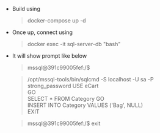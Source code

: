 
- Build using
  > docker-compose up -d

- Once up, connect using
  > docker exec -it sql-server-db "bash"

- It  will show prompt like below
  > mssql@391c99005fef:/$

  > /opt/mssql-tools/bin/sqlcmd -S localhost -U sa -P strong_password
  > USE eCart  
  > GO  
  > SELECT * FROM Category
  > GO  
  > INSERT INTO Category VALUES ('Bag', NULL)  
  > EXIT

  > mssql@391c99005fef:/$ exit